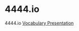 4444.io
=======

4444.io
[Vocabulary Presentation](http://jsbin.com/goxitocaci/16/edit?html,output)
